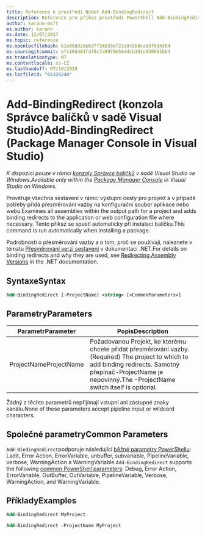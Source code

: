 ```yaml
---
title: Reference k prostředí NuGet Add-BindingRedirect
description: Reference pro příkaz prostředí PowerShell Add-BindingRedirect v konzole správce balíčků NuGet v aplikaci Visual Studio.
author: karann-msft
ms.author: karann
ms.date: 12/07/2017
ms.topic: reference
ms.openlocfilehash: b1e88d32deb3ff34833ef22a9cbb8cad3f0d4354
ms.sourcegitcommit: efc18d484fdf0c7a8979b564dcb191c030601bb4
ms.translationtype: MT
ms.contentlocale: cs-CZ
ms.lasthandoff: 07/18/2019
ms.locfileid: "68328240"
---
```

# <a name="add-bindingredirect-package-manager-console-in-visual-studio"></a><span data-ttu-id="6e3ad-103">Add-BindingRedirect (konzola Správce balíčků v sadě Visual Studio)</span><span class="sxs-lookup"><span data-stu-id="6e3ad-103">Add-BindingRedirect (Package Manager Console in Visual Studio)</span></span>

<span data-ttu-id="6e3ad-104">*K dispozici pouze v rámci [konzoly Správce balíčků](../../consume-packages/install-use-packages-powershell.md) v sadě Visual Studio ve Windows.*</span><span class="sxs-lookup"><span data-stu-id="6e3ad-104">*Available only within the [Package Manager Console](../../consume-packages/install-use-packages-powershell.md) in Visual Studio on Windows.*</span></span>

<span data-ttu-id="6e3ad-105">Prověřuje všechna sestavení v rámci výstupní cesty pro projekt a v případě potřeby přidá přesměrování vazby na konfigurační soubor aplikace nebo webu.</span><span class="sxs-lookup"><span data-stu-id="6e3ad-105">Examines all assemblies within the output path for a project and adds binding redirects to the application or web configuration file where necessary.</span></span> <span data-ttu-id="6e3ad-106">Tento příkaz se spustí automaticky při instalaci balíčku.</span><span class="sxs-lookup"><span data-stu-id="6e3ad-106">This command is run automatically when installing a package.</span></span>

<span data-ttu-id="6e3ad-107">Podrobnosti o přesměrování vazby a o tom, proč se používají, naleznete v tématu [Přesměrování verzí sestavení](/dotnet/framework/configure-apps/redirect-assembly-versions) v dokumentaci .NET.</span><span class="sxs-lookup"><span data-stu-id="6e3ad-107">For details on binding redirects and why they are used, see [Redirecting Assembly Versions](/dotnet/framework/configure-apps/redirect-assembly-versions) in the .NET documentation.</span></span>

## <a name="syntax"></a><span data-ttu-id="6e3ad-108">Syntaxe</span><span class="sxs-lookup"><span data-stu-id="6e3ad-108">Syntax</span></span>

```ps
Add-BindingRedirect [-ProjectName] <string> [<CommonParameters>]
```

## <a name="parameters"></a><span data-ttu-id="6e3ad-109">Parametry</span><span class="sxs-lookup"><span data-stu-id="6e3ad-109">Parameters</span></span>

| <span data-ttu-id="6e3ad-110">Parametr</span><span class="sxs-lookup"><span data-stu-id="6e3ad-110">Parameter</span></span> | <span data-ttu-id="6e3ad-111">Popis</span><span class="sxs-lookup"><span data-stu-id="6e3ad-111">Description</span></span> |
| --- | --- |
| <span data-ttu-id="6e3ad-112">ProjectName</span><span class="sxs-lookup"><span data-stu-id="6e3ad-112">ProjectName</span></span> | <span data-ttu-id="6e3ad-113">Požadovanou Projekt, ke kterému chcete přidat přesměrování vazby.</span><span class="sxs-lookup"><span data-stu-id="6e3ad-113">(Required) The project to which to add binding redirects.</span></span> <span data-ttu-id="6e3ad-114">Samotný přepínač-ProjectName je nepovinný.</span><span class="sxs-lookup"><span data-stu-id="6e3ad-114">The -ProjectName switch itself is optional.</span></span> |

<span data-ttu-id="6e3ad-115">Žádný z těchto parametrů nepřijímají vstupní ani zástupné znaky kanálu.</span><span class="sxs-lookup"><span data-stu-id="6e3ad-115">None of these parameters accept pipeline input or wildcard characters.</span></span>

## <a name="common-parameters"></a><span data-ttu-id="6e3ad-116">Společné parametry</span><span class="sxs-lookup"><span data-stu-id="6e3ad-116">Common Parameters</span></span>

<span data-ttu-id="6e3ad-117">`Add-BindingRedirect`podporuje následující [běžné parametry PowerShellu](http://go.microsoft.com/fwlink/?LinkID=113216): Ladit, Error Action, ErrorVariable, unbuffer, subvariable, PipelineVariable, verbose, WarningAction a WarningVariable.</span><span class="sxs-lookup"><span data-stu-id="6e3ad-117">`Add-BindingRedirect` supports the following [common PowerShell parameters](http://go.microsoft.com/fwlink/?LinkID=113216): Debug, Error Action, ErrorVariable, OutBuffer, OutVariable, PipelineVariable, Verbose, WarningAction, and WarningVariable.</span></span>

## <a name="examples"></a><span data-ttu-id="6e3ad-118">Příklady</span><span class="sxs-lookup"><span data-stu-id="6e3ad-118">Examples</span></span>

```ps
Add-BindingRedirect MyProject

Add-BindingRedirect -ProjectName MyProject
```